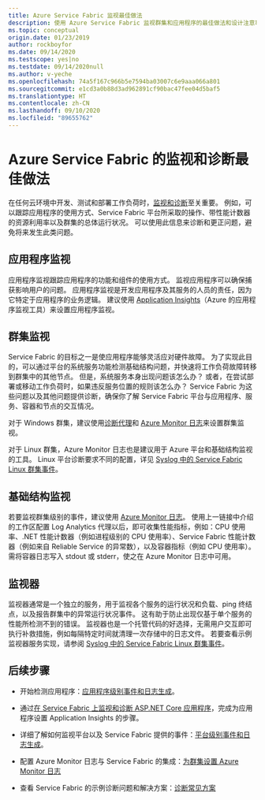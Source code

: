 ```yaml
---
title: Azure Service Fabric 监视最佳做法
description: 使用 Azure Service Fabric 监视群集和应用程序的最佳做法和设计注意事项。
ms.topic: conceptual
origin.date: 01/23/2019
author: rockboyfor
ms.date: 09/14/2020
ms.testscope: yes|no
ms.testdate: 09/14/2020null
ms.author: v-yeche
ms.openlocfilehash: 74a5f167c966b5e7594ba03007c6e9aaa066a801
ms.sourcegitcommit: e1cd3a0b88d3ad962891cf90bac47fee04d5baf5
ms.translationtype: HT
ms.contentlocale: zh-CN
ms.lasthandoff: 09/10/2020
ms.locfileid: "89655762"
---
```

<!--Verified successfully-->
# <a name="monitoring-and-diagnostic-best-practices-for-azure-service-fabric"></a>Azure Service Fabric 的监视和诊断最佳做法

在任何云环境中开发、测试和部署工作负荷时，[监视和诊断](./service-fabric-diagnostics-overview.md)至关重要。 例如，可以跟踪应用程序的使用方式、Service Fabric 平台所采取的操作、带性能计数器的资源利用率以及群集的总体运行状况。 可以使用此信息来诊断和更正问题，避免将来发生此类问题。

## <a name="application-monitoring"></a>应用程序监视

应用程序监视跟踪应用程序的功能和组件的使用方式。 监视应用程序可以确保捕获影响用户的问题。 应用程序监视是开发应用程序及其服务的人员的责任，因为它特定于应用程序的业务逻辑。 建议使用 [Application Insights](./service-fabric-tutorial-monitoring-aspnet.md)（Azure 的应用程序监视工具）来设置应用程序监视。

## <a name="cluster-monitoring"></a>群集监视

Service Fabric 的目标之一是使应用程序能够灵活应对硬件故障。 为了实现此目的，可以通过平台的系统服务功能检测基础结构问题，并快速将工作负荷故障转移到群集中的其他节点。 但是，系统服务本身出现问题该怎么办？ 或者，在尝试部署或移动工作负荷时，如果违反服务位置的规则该怎么办？ Service Fabric 为这些问题以及其他问题提供诊断，确保你了解 Service Fabric 平台与应用程序、服务、容器和节点的交互情况。

对于 Windows 群集，建议使用[诊断代理](./service-fabric-diagnostics-event-aggregation-wad.md)和 [Azure Monitor 日志](./service-fabric-diagnostics-oms-setup.md)来设置群集监视。

对于 Linux 群集，Azure Monitor 日志也是建议用于 Azure 平台和基础结构监视的工具。 Linux 平台诊断要求不同的配置，详见 [Syslog 中的 Service Fabric Linux 群集事件](./service-fabric-diagnostics-oms-syslog.md)。

## <a name="infrastructure-monitoring"></a>基础结构监视

若要监视群集级别的事件，建议使用 [Azure Monitor 日志](./service-fabric-diagnostics-oms-agent.md)。 使用上一链接中介绍的工作区配置 Log Analytics 代理以后，即可收集性能指标，例如：CPU 使用率、.NET 性能计数器（例如进程级别的 CPU 使用率）、Service Fabric 性能计数器（例如来自 Reliable Service 的异常数），以及容器指标（例如 CPU 使用率）。  需将容器日志写入 stdout 或 stderr，使之在 Azure Monitor 日志中可用。

## <a name="watchdogs"></a>监视器

监视器通常是一个独立的服务，用于监视各个服务的运行状况和负载、ping 终结点，以及报告群集中的异常运行状况事件。 这有助于防止出现仅基于单个服务的性能所检测不到的错误。 监视器也是一个托管代码的好选择，无需用户交互即可执行补救措施，例如每隔特定时间就清理一次存储中的日志文件。 若要查看示例监视器服务实现，请参阅 [Syslog 中的 Service Fabric Linux 群集事件](https://github.com/Azure-Samples/service-fabric-watchdog-service)。

## <a name="next-steps"></a>后续步骤

* 开始检测应用程序：[应用程序级别事件和日志生成](service-fabric-diagnostics-event-generation-app.md)。
* 通过[在 Service Fabric 上监视和诊断 ASP.NET Core 应用程序](service-fabric-tutorial-monitoring-aspnet.md)，完成为应用程序设置 Application Insights 的步骤。
* 详细了解如何监视平台以及 Service Fabric 提供的事件：[平台级别事件和日志生成](service-fabric-diagnostics-event-generation-infra.md)。
* 配置 Azure Monitor 日志与 Service Fabric 的集成：[为群集设置 Azure Monitor 日志](service-fabric-diagnostics-oms-setup.md)
    
    <!--Not Available on * Learn how to set up Azure Monitor logs for monitoring containers: [Monitoring and Diagnostics for Windows Containers in Azure Service Fabric](service-fabric-tutorial-monitoring-wincontainers.md)-->
    
* 查看 Service Fabric 的示例诊断问题和解决方案：[诊断常见方案](service-fabric-diagnostics-common-scenarios.md)

<!--Not Available on [Best Practices - Monitoring and diagnostics](https://docs.microsoft.com/azure/architecture/best-practices/monitoring)-->

<!-- Update_Description: new article about service fabric best practices monitoring -->
<!--NEW.date: 09/14/2020-->
